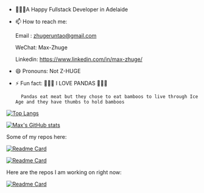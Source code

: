 <!--
**Crazyorchid/Crazyorchid** is a ✨ _special_ ✨ repository because its `README.md` (this file) appears on your GitHub profile.

Here are some ideas to get you started:

- 🔭 I’m currently working on ...
- 🌱 I’m currently learning ...
- 👯 I’m looking to collaborate on ...
- 🤔 I’m looking for help with ...
- 💬 Ask me about ...
- 📫 How to reach me: ...
- 😄 Pronouns: ...
- ⚡ Fun fact: ...
-->

- 🧑🏻‍💻A Happy Fullstack Developer in Adelaide

- 📫 How to reach me:

    Email : zhugeruntao@gmail.com

    WeChat: Max-Zhuge

    Linkedin: <https://www.linkedin.com/in/max-zhuge/>
- 😄 Pronouns: Not Z-HUGE
- ⚡ Fun fact:
🐼🐼🐼
I LOVE PANDAS
🐼🐼🐼

        Pandas eat meat but they chose to eat bamboos to live through Ice Age and they have thumbs to hold bamboos

[![Top Langs](https://github-readme-stats.vercel.app/api/top-langs/?username=Crazyorchid&layout=compact&bg_color=140deg,ff6a01,904e95&title_color=ffffff&icon_color=ffffaf&text_color=ffffff&card_width=450&langs_count=5)](https://github.com/Crazyorchid/github-readme-stats)


[![Max's GitHub stats](https://github-readme-stats.vercel.app/api?username=Crazyorchid&theme=panda&card_width=450)](https://github.com/Crazyorchid/github-readme-stats)

Some of my repos here:

[![Readme Card](https://github-readme-stats.vercel.app/api/pin/?username=crazyorchid&repo=comosus-smart-contract&show_icons=true&theme=panda)](https://github.com/Crazyorchid/comosus-smart-contract)

[![Readme Card](https://github-readme-stats.vercel.app/api/pin/?username=crazyorchid&repo=COMP7059-Artifical-Inteligence&show_icons=true&theme=panda)](https://github.com/Crazyorchid/COMP7059-Artifical-Inteligence)

Here are the repos I am working on right now:

[![Readme Card](https://github-readme-stats.vercel.app/api/pin/?username=crazyorchid&repo=better-search-engine&show_icons=true&theme=panda)](https://github.com/Crazyorchid/better-search-engine)
